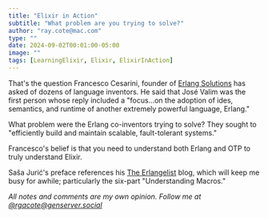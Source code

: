 ```yaml
---
title: "Elixir in Action"
subtitle: "What problem are you trying to solve?"
author: "ray.cote@mac.com"
type: ""
date: 2024-09-02T00:01:00-05:00
image: ""
tags: [LearningElixir, Elixir, ElixirInAction]
---
```


That's the question Francesco Cesarini, founder of [Erlang Solutions](https://www.erlang-solutions.com/) has asked of dozens of language inventors.
He said that José Valim was the first person whose reply included a "focus…on the adoption of ides, semantics, and runtime of another extremely powerful language, Erlang."

<!--more-->
What problem were the Erlang co-inventors trying to solve?
They sought to "efficiently build and maintain scalable, fault-tolerant systems."

Francesco's belief is that you need to understand both Erlang and OTP to truly understand Elixir.

Saša Jurić's preface references his [The Erlangelist](http://theerlangelist.com) blog, which will keep me busy for awhile;
particularly the six-part "Understanding Macros."

_All notes and comments are my own opinion. Follow me at [@rgacote@genserver.social](https://genserver.social/rgacote)_
